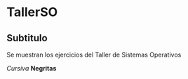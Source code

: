 # TallerSO

## Subtitulo

Se muestran los ejercicios del Taller de Sistemas Operativos

*Cursiva* **Negritas**
